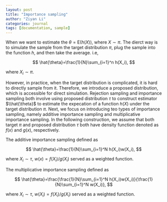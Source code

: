 ```yaml
---
layout: post
title: "Importance sampling"
author: "Ziyan Li"
categories: journal
tags: [documentation, sample]
---
```

When we want to estimate the $\theta = \text{E}(h(X))$, where $X \sim \pi$. The dierct way is to simulate the sample from the target distribution $\pi$,
plug the sample into the function $h$, and then take the average. i.e,

$$
\hat{\theta}=\frac{1}{N}\sum_{i=1}^n h(X_i),
$$

where $X_i \sim \pi$.

However, in practice, when the target distribution is complicated, it is hard to directly sample from it. Therefore, we introduce a proposed distribution, which is accessible for direct simulation. Rejection sampling and importance sampling both involve using proposed distribution $\tau$ to construct estimator $\\hat{\theta}$ to estimate the expecation of a function $h(X)$ under the target distribution $\pi$. Next, we focus on introducing teo types of importance sampling, namely additive importance sampling and multiplicative importance sampling. In the following construction, we assume that both target $\pi$ and proposed distribution $\tau$ both have density function denoted as $f(x)$ and $g(x)$, respectively.

The additive importance sampling defined as 

$$
\hat{\theta}=\frac{1}{N}\sum_{i=1}^N h(X_i)w(X_i),
$$

where $X_i \sim \tau$, $w(x)=f(X_i)/g(X_i)$ served as a weighted function.

The multiplicative importance sampling defined as 

$$
\hat{\theta}=\frac{\frac{1}{N}\sum_{i=1}^N h(X_i)w(X_i)}{\frac{1}{N}\sum_{i=1}^N w(X_i)},
$$

where $X_i \sim \tau$, $w(X_i)=f(X_i)/g(X_i)$ served as a weighted function.


